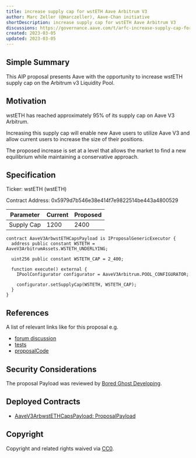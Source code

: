```yaml
---
title: increase supply cap for wstETH Aave Arbitrum V3
author: Marc Zeller (@marczeller), Aave-Chan initiative
shortDescription: increase supply cap for wstETH Aave Arbitrum V3
discussions: https://governance.aave.com/t/arfc-increase-supply-cap-for-wsteth-aave-arbitrum-v3/12163
created: 2023-03-05
updated: 2023-03-05
---
```


## Simple Summary
This AIP proposal presents Aave with the opportunity to increase wstETH supply cap on the Arbitrum v3 Liquidity Pool.

## Motivation

wstETH has reached approximately 95% of its supply cap on Aave V3 Arbitrum.

Increasing this supply cap will enable new Aave users to utilize Aave V3 and allow current users to increase the size of their positions.

The proposed increase is set at a level that allows the market to find a new equilibrium while maintaining a conservative approach.

## Specification

Ticker: wstETH (wstETH)

Contract Address: 0x5979d7b546e38e414f7e9822514be443a4800529

| Parameter | Current | Proposed |
| --- | --- | --- |
| Supply Cap | 1200 | 2400 |


```solidity
contract AaveV3ArbwstETHCapsPayload is IProposalGenericExecutor {
  address public constant WSTETH = AaveV3ArbitrumAssets.WSTETH_UNDERLYING;

  uint256 public constant WSTETH_CAP = 2_400;

  function execute() external {
    IPoolConfigurator configurator = AaveV3Arbitrum.POOL_CONFIGURATOR;

    configurator.setSupplyCap(WSTETH, WSTETH_CAP);
  }
}
```

## References

A list of relevant links like for this proposal e.g.

- [forum discussion](https://governance.aave.com/t/arfc-increase-supply-cap-for-wsteth-aave-arbitrum-v3/12163)
- [tests](https://github.com/bgd-labs/aave-proposals/blob/master/src/test/mainnet/AaveV3ArbwstETHSupplyCapsPayloadTest.t.sol)
- [proposalCode](https://github.com/bgd-labs/aave-proposals/blob/master/src/contracts/arbitrum/AaveV3ArbwstETHSupplyCapsPayload.sol)

## Security Considerations

The proposal Payload was reviewed by [Bored Ghost Developing](https://bgdlabs.com/).

## Deployed Contracts

- [AaveV3ArbwstETHCapsPayload: ProposalPayload](https://arbiscan.io/address/0xcdb9ea7f9443fa9e8ba6ebc9ef41c3ed75939663#code)

## Copyright

Copyright and related rights waived via [CC0](https://creativecommons.org/publicdomain/zero/1.0/).
